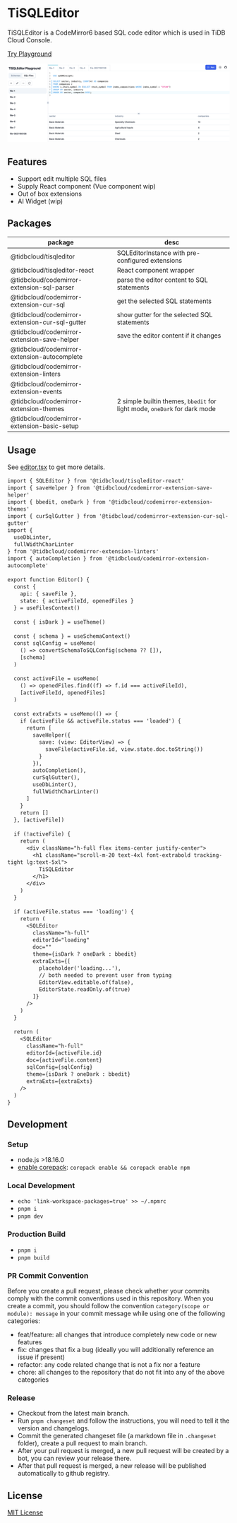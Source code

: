 # TiSQLEditor

TiSQLEditor is a CodeMirror6 based SQL code editor which is used in TiDB Cloud Console.

[Try Playground](https://tisqleditor-playground.netlify.app/)

![image](./packages/playground/public/playground.png)

## Features

- Support edit multiple SQL files
- Supply React component (Vue component wip)
- Out of box extensions
- AI Widget (wip)

## Packages

| package                                        | desc                                                                      |
| ---------------------------------------------- | ------------------------------------------------------------------------- |
| @tidbcloud/tisqleditor                         | SQLEditorInstance with pre-configured extensions                          |
| @tidbcloud/tisqleditor-react                   | React component wrapper                                                   |
| @tidbcloud/codemirror-extension-sql-parser     | parse the editor content to SQL statements                                |
| @tidbcloud/codemirror-extension-cur-sql        | get the selected SQL statements                                           |
| @tidbcloud/codemirror-extension-cur-sql-gutter | show gutter for the selected SQL statements                               |
| @tidbcloud/codemirror-extension-save-helper    | save the editor content if it changes                                     |
| @tidbcloud/codemirror-extension-autocomplete   |                                                                           |
| @tidbcloud/codemirror-extension-linters        |                                                                           |
| @tidbcloud/codemirror-extension-events         |                                                                           |
| @tidbcloud/codemirror-extension-themes         | 2 simple builtin themes, `bbedit` for light mode, `oneDark` for dark mode |
| @tidbcloud/codemirror-extension-basic-setup    |                                                                           |

## Usage

See [editor.tsx](./packages/playground/src/components/biz/editor-panel/editor.tsx) to get more details.

```tsx
import { SQLEditor } from '@tidbcloud/tisqleditor-react'
import { saveHelper } from '@tidbcloud/codemirror-extension-save-helper'
import { bbedit, oneDark } from '@tidbcloud/codemirror-extension-themes'
import { curSqlGutter } from '@tidbcloud/codemirror-extension-cur-sql-gutter'
import {
  useDbLinter,
  fullWidthCharLinter
} from '@tidbcloud/codemirror-extension-linters'
import { autoCompletion } from '@tidbcloud/codemirror-extension-autocomplete'

export function Editor() {
  const {
    api: { saveFile },
    state: { activeFileId, openedFiles }
  } = useFilesContext()

  const { isDark } = useTheme()

  const { schema } = useSchemaContext()
  const sqlConfig = useMemo(
    () => convertSchemaToSQLConfig(schema ?? []),
    [schema]
  )

  const activeFile = useMemo(
    () => openedFiles.find((f) => f.id === activeFileId),
    [activeFileId, openedFiles]
  )

  const extraExts = useMemo(() => {
    if (activeFile && activeFile.status === 'loaded') {
      return [
        saveHelper({
          save: (view: EditorView) => {
            saveFile(activeFile.id, view.state.doc.toString())
          }
        }),
        autoCompletion(),
        curSqlGutter(),
        useDbLinter(),
        fullWidthCharLinter()
      ]
    }
    return []
  }, [activeFile])

  if (!activeFile) {
    return (
      <div className="h-full flex items-center justify-center">
        <h1 className="scroll-m-20 text-4xl font-extrabold tracking-tight lg:text-5xl">
          TiSQLEditor
        </h1>
      </div>
    )
  }

  if (activeFile.status === 'loading') {
    return (
      <SQLEditor
        className="h-full"
        editorId="loading"
        doc=""
        theme={isDark ? oneDark : bbedit}
        extraExts={[
          placeholder('loading...'),
          // both needed to prevent user from typing
          EditorView.editable.of(false),
          EditorState.readOnly.of(true)
        ]}
      />
    )
  }

  return (
    <SQLEditor
      className="h-full"
      editorId={activeFile.id}
      doc={activeFile.content}
      sqlConfig={sqlConfig}
      theme={isDark ? oneDark : bbedit}
      extraExts={extraExts}
    />
  )
}
```

## Development

### Setup

- node.js >18.16.0
- [enable corepack](https://www.totaltypescript.com/how-to-use-corepack): `corepack enable && corepack enable npm`

### Local Development

- `echo 'link-workspace-packages=true' >> ~/.npmrc`
- `pnpm i`
- `pnpm dev`

### Production Build

- `pnpm i`
- `pnpm build`

### PR Commit Convention

Before you create a pull request, please check whether your commits comply with the commit conventions used in this repository. When you create a commit, you should follow the convention `category(scope or module): message` in your commit message while using one of the following categories:

- feat/feature: all changes that introduce completely new code or new features
- fix: changes that fix a bug (ideally you will additionally reference an issue if present)
- refactor: any code related change that is not a fix nor a feature
- chore: all changes to the repository that do not fit into any of the above categories

### Release

- Checkout from the latest main branch.
- Run `pnpm changeset` and follow the instructions, you will need to tell it the version and changelogs.
- Commit the generated changeset file (a markdown file in `.changeset` folder), create a pull request to main branch.
- After your pull request is merged, a new pull request will be created by a bot, you can review your release there.
- After that pull request is merged, a new release will be published automatically to github registry.

## License

[MIT License](./LICENSE)
